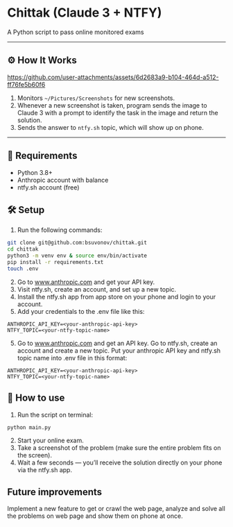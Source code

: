 # Chittak (Claude 3 + NTFY)

A Python script to pass online monitored exams

---

## ⚙️ How It Works

https://github.com/user-attachments/assets/6d2683a9-b104-464d-a512-ff76fe5b60f6

1. Monitors `~/Pictures/Screenshots` for new screenshots.
2. Whenever a new screenshot is taken, program sends the image to Claude 3 with a prompt to identify the task in the image and return the solution.
3. Sends the answer to `ntfy.sh` topic, which will show up on phone.

---

## 🧩 Requirements

- Python 3.8+
- Anthropic account with balance
- ntfy.sh account (free)

## 🛠️ Setup

1. Run the following commands:
```bash
git clone git@github.com:bsuvonov/chittak.git
cd chittak
python3 -m venv env & source env/bin/activate
pip install -r requirements.txt
touch .env
```
2. Go to www.anthropic.com and get your API key.
3. Visit ntfy.sh, create an account, and set up a new topic.
4. Install the ntfy.sh app from app store on your phone and login to your account.
5. Add your credentials to the .env file like this:
  ```
  ANTHROPIC_API_KEY=<your-anthropic-api-key>
  NTFY_TOPIC=<your-ntfy-topic-name>
  ```
5. Go to www.anthropic.com and get an API key. Go to ntfy.sh, create an account and create a new topic. Put your anthropic API key and ntfy.sh topic name into .env file in this format:
```
ANTHROPIC_API_KEY=<your-anthropic-api-key>
NTFY_TOPIC=<your-ntfy-topic-name>
```

## 🚀 How to use
1. Run the script on terminal:
```python
python main.py
```
2. Start your online exam.
3. Take a screenshot of the problem (make sure the entire problem fits on the screen).
4. Wait a few seconds — you’ll receive the solution directly on your phone via the ntfy.sh app.

## Future improvements

Implement a new feature to get or crawl the web page, analyze and solve all the problems on web page and show them on phone at once.
